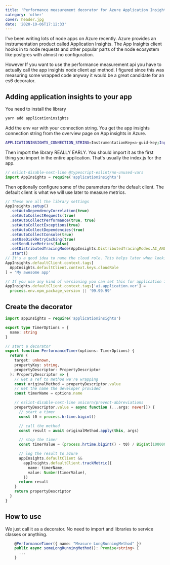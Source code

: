 ```yaml
---
title: 'Performance measurement decorator for Azure Application Insights on a Node app'
category: 'other'
cover: header.jpg
date: '2020-10-06T17:12:33'
---
```


I've been writing lots of node apps on Azure recently. Azure provides an instrumentation product called Application Insights. The App Insights client hooks in to node requests and other popular parts of the node ecosystem like postgres with almost no configuration.

However If you want to use the performance measurement api you have to actually call the app insights node client api method. I figured since this was measuring some wrapped code anyway it would be a great candidate for an es6 decorator.

<!-- end excerpt -->

## Adding application insights to your app

You need to install the library

```sh
yarn add applicationinsights
```

Add the env var with your connection string. You get the app insights connection string from the overview page on App insights in Azure.

```sh
APPLICATIONINSIGHTS_CONNECTION_STRING=InstrumentationKey=a-guid-key;IngestionEndpoint=https:/in.applicationinsights.azure.com/
```

Then import the library REALLY EARLY. You should import it as the first thing you import in the entire application. That's usually the index.js for the app.

```typescript
// eslint-disable-next-line @typescript-eslint/no-unused-vars
import AppInsights = require('applicationinsights')
```

Then optionally configure some of the parameters for the default client. The default client is what we will use later to measure metrics.

```typescript
// These are all the library settings
AppInsights.setup()
  .setAutoDependencyCorrelation(true)
  .setAutoCollectRequests(true)
  .setAutoCollectPerformance(true, true)
  .setAutoCollectExceptions(true)
  .setAutoCollectDependencies(true)
  .setAutoCollectConsole(true)
  .setUseDiskRetryCaching(true)
  .setSendLiveMetrics(false)
  .setDistributedTracingMode(AppInsights.DistributedTracingModes.AI_AND_W3C)
  .start()
// It's a good idea to name the cloud role. This helps later when looking at the metrics on Azure.
AppInsights.defaultClient.context.tags[
  AppInsights.defaultClient.context.keys.cloudRole
] = 'My awesome app'

// If you use any kind of versioning you can set this for application insights also. Let's just pull the version out of the package.json file
AppInsights.defaultClient.context.tags['ai.application.ver'] =
  process.env.npm_package_version || '99.99.99'
```

## Create the decorator

```typescript
import appInsights = require('applicationinsights')

export type TimerOptions = {
  name: string
}

// start a decorator
export function PerformanceTimer(options: TimerOptions) {
  return (
    target: unknown,
    propertyKey: string,
    propertyDescriptor: PropertyDescriptor
  ): PropertyDescriptor => {
    // Get a ref to method we're wrapping
    const originalMethod = propertyDescriptor.value
    // Get the name the developer provided
    const timerName = options.name

    // eslint-disable-next-line unicorn/prevent-abbreviations
    propertyDescriptor.value = async function (...args: never[]) {
      // start a timer
      const t0 = process.hrtime.bigint()

      // call the method
      const result = await originalMethod.apply(this, args)

      // stop the timer
      const timerValue = (process.hrtime.bigint() - t0) / BigInt(1000000)

      // log the result to azure
      appInsights.defaultClient &&
        appInsights.defaultClient.trackMetric({
          name: timerName,
          value: Number(timerValue),
        })
      return result
    }
    return propertyDescriptor
  }
}
```

## How to use

We just call it as a decorator. No need to import and libraries to service classes or anything.

```typescript
    @PerformanceTimer({ name: "Measure LongRunningMethod" })
    public async someLongRunningMethod(): Promise<string> {
      ...
    }
```
